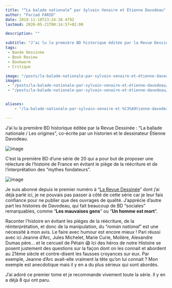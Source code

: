 ```yaml
---
title: "“La balade nationale” par Sylvain Venaire et Étienne Davodeau"
author: "Farzad FARID"
date: 2019-11-18T23:24:38.479Z
lastmod: 2020-05-21T00:14:57+02:00

description: ""

subtitle: "J’ai lu la première BD historique éditée par la Revue Dessinée : “La ballade nationale / Les origines”, co-écrite pas un historien et le…"
tags:
 - Bande Dessinée
 - Book Review
 - Bookworm
 - Critique

image: "/posts/la-balade-nationale-par-sylvain-venaire-et-étienne-davodeau/images/1.jpeg" 
images:
 - "/posts/la-balade-nationale-par-sylvain-venaire-et-étienne-davodeau/images/1.jpeg"
 - "/posts/la-balade-nationale-par-sylvain-venaire-et-étienne-davodeau/images/2.jpeg"


aliases:
    - "/la-balade-nationale-par-sylvain-venaire-et-%C3%A9tienne-davodeau-3debb5a3e438"

---
```


J’ai lu la première BD historique éditée par la Revue Dessinée : “La ballade nationale / Les origines”, co-écrite par un historien et le dessinateur Étienne Davodeau.




![image](/posts/la-balade-nationale-par-sylvain-venaire-et-étienne-davodeau/images/1.jpeg#layoutTextWidth)



C’est la première BD d’une série de 20 qui a pour but de proposer une relecture de l’histoire de France en évitant le piège de la réécriture et de l’interprétation des “mythes fondateurs”.




![image](/posts/la-balade-nationale-par-sylvain-venaire-et-étienne-davodeau/images/2.jpeg#layoutTextWidth)



Je suis abonné depuis le premier numéro à “[La Revue Dessinée](https://medium.com/les-lectures-de-farzad/la-revue-dessin%C3%A9e-ou-sinformer-autrement-4f6bfdf6e2a9)” dont j’ai déjà parlé ici, je ne pouvais pas passer à côté de cette série car je leur fais confiance pour ne publier que des ouvrages de qualité. J’apprécie d’autre part les histoires de Davodeau, qui fait beaucoup de BD “sociales” remarquables, comme “**Les mauvaises gens**” ou “**Un homme est mort**”.

Raconter l’histoire en évitant les pièges de la réécriture, de la réinterprétation, et donc de la manipulation, du “_roman national_” est une nécessité à mon avis. Le faire avec humour est encore mieux ! Pari réussi avec ici Jeanne d’Arc, Jules Michelet, Marie Curie, Molière, Alexandre Dumas père… et le cercueil de Pétain 😱 Ici des héros de notre Histoire se posent justement des questions sur la façon dont on les connait et abordent au 21ème siècle et contre-disent les fausses croyances sur eux. Par exemple, Jeanne d’Arc avait-elle vraiment la tête qu’on lui connait ? Mon exemple est anecdotique mais il y en a du plus sérieux qui sont abordés.

J’ai adoré ce premier tome et je recommande vivement toute la série. Il y en a déjà 8 qui ont paru.
